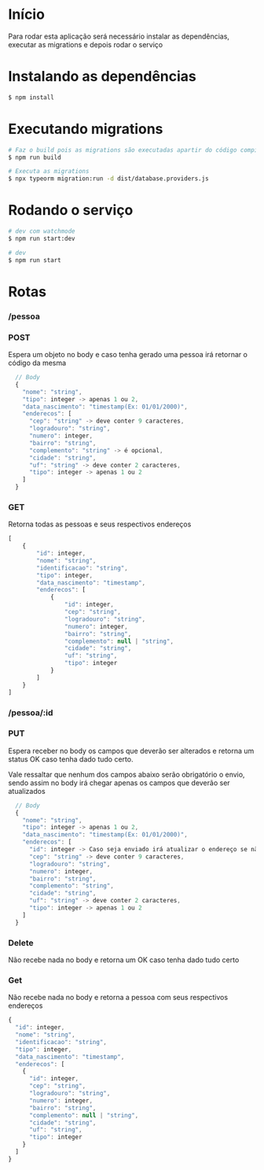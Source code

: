 # Início
Para rodar esta aplicação será necessário instalar as dependências, executar as migrations e depois rodar o serviço 

# Instalando as dependências
```bash
$ npm install
```

# Executando migrations
```bash
# Faz o build pois as migrations são executadas apartir do código compilado
$ npm run build

# Executa as migrations
$ npx typeorm migration:run -d dist/database.providers.js
```

# Rodando o serviço
```bash 
# dev com watchmode
$ npm run start:dev

# dev
$ npm run start

```
# Rotas

### /pessoa
### POST
Espera um objeto no body e caso tenha gerado uma pessoa irá retornar o código da mesma
```js
  // Body
  {
    "nome": "string",
    "tipo": integer -> apenas 1 ou 2,
    "data_nascimento": "timestamp(Ex: 01/01/2000)",
    "enderecos": [
      "cep": "string" -> deve conter 9 caracteres,
      "logradouro": "string",
      "numero": integer,
      "bairro": "string",
      "complemento": "string" -> é opcional,
      "cidade": "string",
      "uf": "string" -> deve conter 2 caracteres,
      "tipo": integer -> apenas 1 ou 2
    ]
  }
```

### GET
Retorna todas as pessoas e seus respectivos endereços
```js
[
	{
		"id": integer,
		"nome": "string",
		"identificacao": "string",
		"tipo": integer,
		"data_nascimento": "timestamp",
		"enderecos": [
			{
				"id": integer,
				"cep": "string",
				"logradouro": "string",
				"numero": integer,
				"bairro": "string",
				"complemento": null | "string",
				"cidade": "string",
				"uf": "string",
				"tipo": integer
			}
		]
	}
]
```

### /pessoa/:id
### PUT
Espera receber no body os campos que deverão ser alterados e retorna um status OK caso tenha dado tudo certo.

<p>Vale ressaltar que nenhum dos campos abaixo serão obrigatório o envio, sendo assim no body irá chegar apenas os campos que deverão ser atualizados
</p>

```js
  // Body
  {
    "nome": "string",
    "tipo": integer -> apenas 1 ou 2,
    "data_nascimento": "timestamp(Ex: 01/01/2000)",
    "enderecos": [
      "id": integer -> Caso seja enviado irá atualizar o endereço se não irá criar
      "cep": "string" -> deve conter 9 caracteres,
      "logradouro": "string",
      "numero": integer,
      "bairro": "string",
      "complemento": "string",
      "cidade": "string",
      "uf": "string" -> deve conter 2 caracteres,
      "tipo": integer -> apenas 1 ou 2
    ]
  }
```

### Delete
Não recebe nada no body e retorna um OK caso tenha dado tudo certo

### Get
Não recebe nada no body e retorna a pessoa com seus respectivos endereços
```js
{
  "id": integer,
  "nome": "string",
  "identificacao": "string",
  "tipo": integer,
  "data_nascimento": "timestamp",
  "enderecos": [
    {
      "id": integer,
      "cep": "string",
      "logradouro": "string",
      "numero": integer,
      "bairro": "string",
      "complemento": null | "string",
      "cidade": "string",
      "uf": "string",
      "tipo": integer
    }
  ]
}
```
